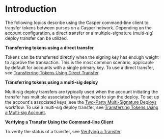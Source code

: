 # Introduction

The following topics describe using the Casper command-line client to transfer tokens between purses on a Casper network. Depending on the account configuration, a direct transfer or a multiple-signature (multi-sig) deploy transfer can be utilized.

**Transferring tokens using a direct transfer**

Tokens can be transferred directly when the signing key has enough weight to approve the transaction. This is the most common scenario, applicable by default for accounts with a single primary key. To use a direct transfer, see [Transferring Tokens Using Direct Transfer](./direct-token-transfer.md).

**Transferring tokens using a multi-sig deploy**

Multi-sig deploy transfers are typically used when the account initiating the transfer has multiple associated keys that need to sign the deploy. To set up the account's associated keys, see the [Two-Party Multi-Signature Deploys](../../../resources/tutorials/advanced/two-party-multi-sig.md) workflow. To use a multi-sig deploy transfer, see [Transferring Tokens Using a Multi-sig Account](./multisig-deploy-transfer.md).

**Verifying a Transfer Using the Command-line Client**

To verify the status of a transfer, see [Verifying a Transfer](./verify-transfer.md).
